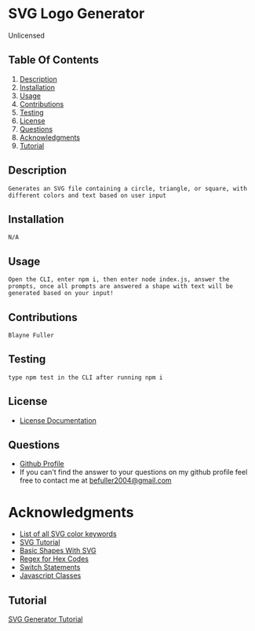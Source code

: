 # SVG Logo Generator
Unlicensed
## Table Of Contents
  1. [Description](#description)
  2. [Installation](#installation)
  3. [Usage](#usage)
  4. [Contributions](#contributions)
  5. [Testing](#testing)
  6. [License](#license)
  7. [Questions](#questions)
  8. [Acknowledgments](#acknowledgments)
  9. [Tutorial](#tutorial)
## Description 
`Generates an SVG file containing a circle, triangle, or square, with different colors and text based on user input`

## Installation
`N/A`

## Usage
`Open the CLI, enter npm i, then enter node index.js, answer the prompts, once all prompts are answered a shape with text will be generated based on your input!`

## Contributions
`Blayne Fuller`

## Testing
`type npm test in the CLI after running npm i`

## License
- [License Documentation](https://choosealicense.com/no-permission/)

## Questions
- [Github Profile](https://github.com/blayne-04)
- If you can't find the answer to your questions on my github profile feel free to contact me at befuller2004@gmail.com

# Acknowledgments 
- [List of all SVG color keywords](https://upload.wikimedia.org/wikipedia/commons/2/2b/SVG_Recognized_color_keyword_names.svg)
- [SVG Tutorial](https://developer.mozilla.org/en-US/docs/Web/SVG/Tutorial)
- [Basic Shapes With SVG](https://developer.mozilla.org/en-US/docs/Web/SVG/Tutorial/Basic_Shapes)
- [Regex for Hex Codes](https://stackoverflow.com/questions/8027423/how-to-check-if-a-string-is-a-valid-hex-color-representation)
- [Switch Statements](https://www.w3schools.com/js/js_switch.asp)
- [Javascript Classes](https://developer.mozilla.org/en-US/docs/Web/JavaScript/Reference/Classes)

## Tutorial
[SVG Generator Tutorial](https://user-images.githubusercontent.com/107909315/225211223-c14bb9e1-766d-44e3-aeee-96969b26d4a5.webm)
